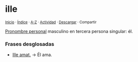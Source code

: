 # ille
<sup>[Inicio](../../../../index.md) · [Índice](../../../../indices/latin-espanol-i.md) · [A-Z](../../../../indices/alfabetico.md) · [Actividad](../../../../indices/actividad.md) · <a href="../../../../contenido/i/l/l/ille.html" download="jucardus-ille.html">Descargar</a> · Compartir</sup>

[Pronombre personal](../../../../contenido/p/r/o/pronombres-personales-latinos.md) masculino en tercera persona singular: él.

### Frases desglosadas

* [Ille amat.](../../../../contenido/i/l/l/ille-amat.md) → Él ama.
